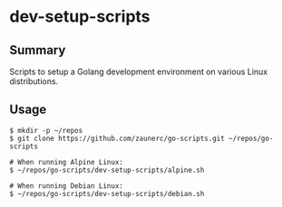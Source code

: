 # dev-setup-scripts

## Summary

Scripts to setup a Golang development environment on various Linux distributions.

## Usage

````
$ mkdir -p ~/repos
$ git clone https://github.com/zaunerc/go-scripts.git ~/repos/go-scripts

# When running Alpine Linux:
$ ~/repos/go-scripts/dev-setup-scripts/alpine.sh

# When running Debian Linux:
$ ~/repos/go-scripts/dev-setup-scripts/debian.sh
````
